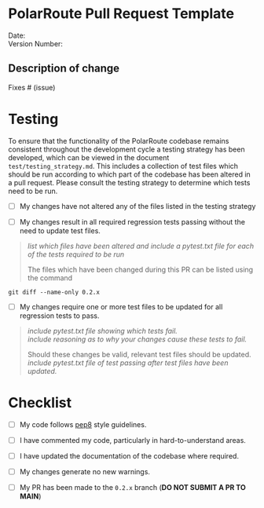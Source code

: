 # PolarRoute Pull Request Template

Date: <!--- Include date PR was created -->   
Version Number: <!--- Include version number of PolarRoute the PR will be included in (e.g. 0.1.0 -> 0.1.1) -->   
 
## Description of change
<!--- Describe your changes in detail -->

Fixes # (issue)
<!--- If this PR adds functionality or resolves problems associated with an issue on GitHub, please include a link to the issue -->

# Testing
To ensure that the functionality of the PolarRoute codebase remains consistent throughout the development cycle a testing strategy has been developed, which can be viewed in the document `test/testing_strategy.md`. 
This includes a collection of test files which should be run according to which part of the codebase has been altered in a pull request. Please consult the testing strategy to determine which tests need to be run. 

- [ ] My changes have not altered any of the files listed in the testing strategy

- [ ] My changes result in all required regression tests passing without the need to update test files.  
  
> *list which files have been altered and include a pytest.txt file for each of
> the tests required to be run*
>
> The files which have been changed during this PR can be listed using the command

    git diff --name-only 0.2.x

- [ ] My changes require one or more test files to be updated for all regression tests to pass.   

> *include pytest.txt file showing which tests fail.*  
> *include reasoning as to why your changes cause these tests to fail.* 
>
> Should these changes be valid, relevant test files should be updated.  
> *include pytest.txt file of test passing after test files have been updated.*

# Checklist

- [ ] My code follows [pep8](https://peps.python.org/pep-0008/) style guidelines.  
- [ ] I have commented my code, particularly in hard-to-understand areas.  
- [ ] I have updated the documentation of the codebase where required.  
- [ ] My changes generate no new warnings.   
- [ ] My PR has been made to the `0.2.x` branch (**DO NOT SUBMIT A PR TO MAIN**)  

   
